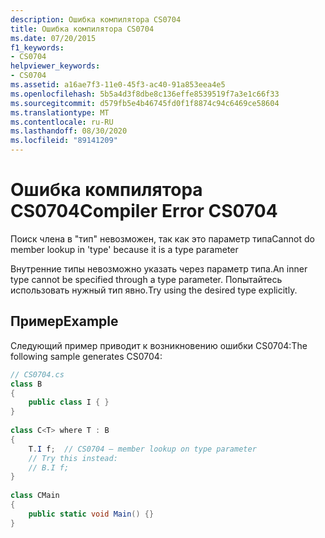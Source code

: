 ```yaml
---
description: Ошибка компилятора CS0704
title: Ошибка компилятора CS0704
ms.date: 07/20/2015
f1_keywords:
- CS0704
helpviewer_keywords:
- CS0704
ms.assetid: a16ae7f3-11e0-45f3-ac40-91a853eea4e5
ms.openlocfilehash: 5b5a4d3f8dbe8c136effe8539519f7a3e1c66f33
ms.sourcegitcommit: d579fb5e4b46745fd0f1f8874c94c6469ce58604
ms.translationtype: MT
ms.contentlocale: ru-RU
ms.lasthandoff: 08/30/2020
ms.locfileid: "89141209"
---
```

# <a name="compiler-error-cs0704"></a><span data-ttu-id="73614-103">Ошибка компилятора CS0704</span><span class="sxs-lookup"><span data-stu-id="73614-103">Compiler Error CS0704</span></span>
<span data-ttu-id="73614-104">Поиск члена в "тип" невозможен, так как это параметр типа</span><span class="sxs-lookup"><span data-stu-id="73614-104">Cannot do member lookup in 'type' because it is a type parameter</span></span>  
  
 <span data-ttu-id="73614-105">Внутренние типы невозможно указать через параметр типа.</span><span class="sxs-lookup"><span data-stu-id="73614-105">An inner type cannot be specified through a type parameter.</span></span> <span data-ttu-id="73614-106">Попытайтесь использовать нужный тип явно.</span><span class="sxs-lookup"><span data-stu-id="73614-106">Try using the desired type explicitly.</span></span>  
  
## <a name="example"></a><span data-ttu-id="73614-107">Пример</span><span class="sxs-lookup"><span data-stu-id="73614-107">Example</span></span>  
 <span data-ttu-id="73614-108">Следующий пример приводит к возникновению ошибки CS0704:</span><span class="sxs-lookup"><span data-stu-id="73614-108">The following sample generates CS0704:</span></span>  
  
```csharp  
// CS0704.cs  
class B  
{  
    public class I { }  
}  
  
class C<T> where T : B  
{  
    T.I f;  // CS0704 – member lookup on type parameter  
    // Try this instead:  
    // B.I f;  
}  
  
class CMain  
{  
    public static void Main() {}  
}  
```
